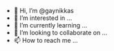 - 👋 Hi, I’m @gaynikkas
- 👀 I’m interested in ...
- 🌱 I’m currently learning ...
- 💞️ I’m looking to collaborate on ...
- 📫 How to reach me ...

<!---
gaynikkas/gaynikkas is a ✨ special ✨ repository because its `README.md` (this file) appears on your GitHub profile.
You can click the Preview link to take a look at your changes.
--->
